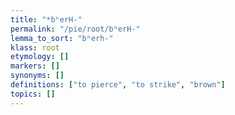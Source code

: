 ```yaml
---
title: "*bʰerH-"
permalink: "/pie/root/bʰerH-"
lemma_to_sort: "bʰerh-"
klass: root
etymology: []
markers: []
synonyms: []
definitions: ["to pierce", "to strike", "brown"]
topics: []
---
```

